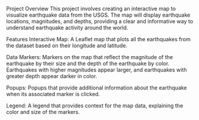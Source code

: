 
Project Overview
This project involves creating an interactive map to visualize earthquake data from the USGS. The map will display earthquake locations, magnitudes, and depths, providing a clear and informative way to understand earthquake activity around the world.

Features
Interactive Map: A Leaflet map that plots all the earthquakes from the dataset based on their longitude and latitude.

Data Markers: Markers on the map that reflect the magnitude of the earthquake by their size and the depth of the earthquake by color. Earthquakes with higher magnitudes appear larger, and earthquakes with greater depth appear darker in color.

Popups: Popups that provide additional information about the earthquake when its associated marker is clicked.

Legend: A legend that provides context for the map data, explaining the color and size of the markers.
